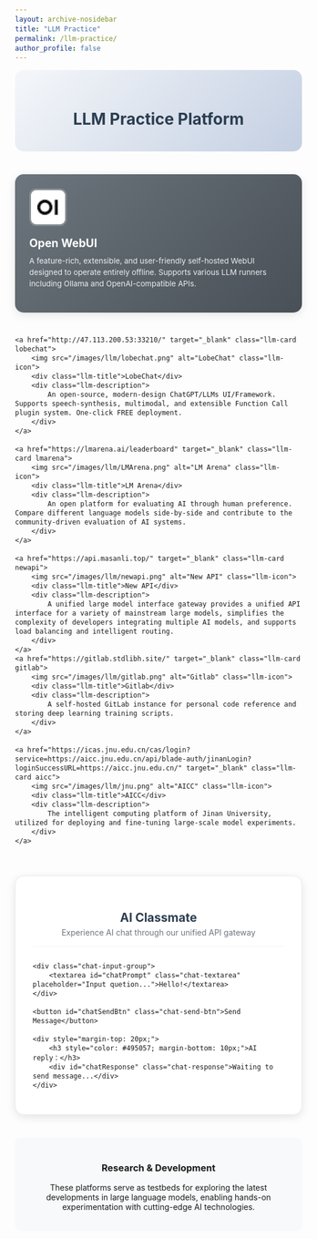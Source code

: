 ```yaml
---
layout: archive-nosidebar
title: "LLM Practice"
permalink: /llm-practice/
author_profile: false
---
```


<style>
.llm-container {
    display: grid;
    grid-template-columns: repeat(auto-fit, minmax(350px, 1fr));
    gap: 25px;
    margin: 30px 0;
}

.llm-card {
    background: linear-gradient(135deg, #667eea 0%, #764ba2 100%);
    border-radius: 15px;
    padding: 25px;
    color: white;
    text-decoration: none;
    transition: all 0.3s ease;
    box-shadow: 0 4px 15px rgba(0,0,0,0.1);
    position: relative;
    overflow: hidden;
}

.llm-card::before {
    content: '';
    position: absolute;
    top: 0;
    left: 0;
    right: 0;
    bottom: 0;
    background: rgba(255,255,255,0.1);
    opacity: 0;
    transition: opacity 0.3s ease;
}

.llm-card:hover {
    transform: translateY(-5px);
    box-shadow: 0 8px 25px rgba(0,0,0,0.2);
    text-decoration: none;
    color: white;
}

.llm-card:hover::before {
    opacity: 1;
}

.llm-icon {
    width: 60px;
    height: 60px;
    border-radius: 12px;
    margin-bottom: 15px;
    border: 3px solid rgba(255,255,255,0.2);
}

.llm-title {
    font-size: 1.4em;
    font-weight: bold;
    margin-bottom: 10px;
    color: white;
}

.llm-description {
    font-size: 0.95em;
    line-height: 1.5;
    margin-bottom: 15px;
    opacity: 0.9;
}

.llm-url {
    font-size: 0.85em;
    opacity: 0.8;
    font-family: monospace;
    background: rgba(255,255,255,0.1);
    padding: 5px 10px;
    border-radius: 5px;
    display: inline-block;
}

.openwebui {
    background: linear-gradient(135deg, #6c757d 0%, #495057 100%);
}

.lobechat {
    background: linear-gradient(135deg, #6c757d 0%, #495057 100%);
}

.lmarena {
    background: linear-gradient(135deg, #6c757d 0%, #495057 100%);
}

.newapi {
    background: linear-gradient(135deg, #6c757d 0%, #495057 100%);
}
.gitlab {
    background: linear-gradient(135deg, #6c757d 0%, #495057 100%);
}

.aicc {
    background: linear-gradient(135deg, #6c757d 0%, #495057 100%);
}

.page-header {
    text-align: center;
    margin-bottom: 40px;
    padding: 30px 0;
    background: linear-gradient(135deg, #f5f7fa 0%, #c3cfe2 100%);
    border-radius: 15px;
}

.page-header h1 {
    color: #2c3e50;
    margin-bottom: 10px;
}

.page-header p {
    color: #7f8c8d;
    font-size: 1.1em;
}

.chat-container {
    background: #ffffff;
    border-radius: 15px;
    padding: 30px;
    margin: 40px 0;
    box-shadow: 0 4px 15px rgba(0,0,0,0.1);
    border: 1px solid #e9ecef;
}

.chat-header {
    text-align: center;
    margin-bottom: 25px;
    padding-bottom: 15px;
    border-bottom: 2px solid #f8f9fa;
}

.chat-header h2 {
    color: #2c3e50;
    margin-bottom: 5px;
    font-size: 1.5em;
}

.chat-header p {
    color: #6c757d;
    margin: 0;
}

.chat-input-group {
    margin-bottom: 20px;
}

.chat-textarea {
    width: 100%;
    min-height: 120px;
    padding: 15px;
    border: 2px solid #e9ecef;
    border-radius: 10px;
    font-size: 14px;
    font-family: -apple-system, BlinkMacSystemFont, 'Segoe UI', Roboto, sans-serif;
    resize: vertical;
    transition: border-color 0.3s ease;
    box-sizing: border-box;
}

.chat-textarea:focus {
    outline: none;
    border-color: #495057;
    box-shadow: 0 0 0 3px rgba(73, 80, 87, 0.1);
}

.chat-send-btn {
    background: linear-gradient(135deg, #6c757d 0%, #495057 100%);
    color: white;
    border: none;
    padding: 12px 30px;
    border-radius: 8px;
    font-size: 14px;
    font-weight: 600;
    cursor: pointer;
    transition: all 0.3s ease;
    display: block;
    margin: 0 auto;
}

.chat-send-btn:hover {
    transform: translateY(-2px);
    box-shadow: 0 4px 12px rgba(73, 80, 87, 0.3);
}

.chat-send-btn:disabled {
    background: #adb5bd;
    cursor: not-allowed;
    transform: none;
    box-shadow: none;
}

.chat-response {
    background: #f8f9fa;
    border: 1px solid #e9ecef;
    border-radius: 10px;
    padding: 20px;
    min-height: 100px;
    font-family: -apple-system, BlinkMacSystemFont, 'Segoe UI', Roboto, sans-serif;
    font-size: 14px;
    line-height: 1.6;
    color: #495057;
    white-space: pre-wrap;
    word-wrap: break-word;
}

.chat-response.loading {
    background: linear-gradient(90deg, #f8f9fa 25%, #e9ecef 50%, #f8f9fa 75%);
    background-size: 200% 100%;
    animation: loading 1.5s infinite;
}

@keyframes loading {
    0% { background-position: 200% 0; }
    100% { background-position: -200% 0; }
}

.chat-response.error {
    background: #f8d7da;
    border-color: #f5c6cb;
    color: #721c24;
}
</style>

<div class="page-header">
    <h1>LLM Practice Platform</h1>

</div>



<div class="llm-container">
    <a href="http://47.113.200.53:33005/" target="_blank" class="llm-card openwebui">
        <img src="/images/llm/openwebui.png" alt="Open WebUI" class="llm-icon">
        <div class="llm-title">Open WebUI</div>
        <div class="llm-description">
            A feature-rich, extensible, and user-friendly self-hosted WebUI designed to operate entirely offline. Supports various LLM runners including Ollama and OpenAI-compatible APIs.
        </div>
    </a>

    <a href="http://47.113.200.53:33210/" target="_blank" class="llm-card lobechat">
        <img src="/images/llm/lobechat.png" alt="LobeChat" class="llm-icon">
        <div class="llm-title">LobeChat</div>
        <div class="llm-description">
            An open-source, modern-design ChatGPT/LLMs UI/Framework. Supports speech-synthesis, multimodal, and extensible Function Call plugin system. One-click FREE deployment.
        </div>
    </a>

    <a href="https://lmarena.ai/leaderboard" target="_blank" class="llm-card lmarena">
        <img src="/images/llm/LMArena.png" alt="LM Arena" class="llm-icon">
        <div class="llm-title">LM Arena</div>
        <div class="llm-description">
            An open platform for evaluating AI through human preference. Compare different language models side-by-side and contribute to the community-driven evaluation of AI systems.
        </div>
    </a>

    <a href="https://api.masanli.top/" target="_blank" class="llm-card newapi">
        <img src="/images/llm/newapi.png" alt="New API" class="llm-icon">
        <div class="llm-title">New API</div>
        <div class="llm-description">
            A unified large model interface gateway provides a unified API interface for a variety of mainstream large models, simplifies the complexity of developers integrating multiple AI models, and supports load balancing and intelligent routing.
        </div>
    </a>
    <a href="https://gitlab.stdlibh.site/" target="_blank" class="llm-card gitlab">
        <img src="/images/llm/gitlab.png" alt="Gitlab" class="llm-icon">
        <div class="llm-title">Gitlab</div>
        <div class="llm-description">
            A self-hosted GitLab instance for personal code reference and storing deep learning training scripts.
        </div>
    </a>

    <a href="https://icas.jnu.edu.cn/cas/login?service=https://aicc.jnu.edu.cn/api/blade-auth/jinanLogin?loginSuccessURL=https://aicc.jnu.edu.cn/" target="_blank" class="llm-card aicc">
        <img src="/images/llm/jnu.png" alt="AICC" class="llm-icon">
        <div class="llm-title">AICC</div>
        <div class="llm-description">
            The intelligent computing platform of Jinan University, utilized for deploying and fine-tuning large-scale model experiments.
        </div>
    </a>
</div>

<!-- AI Chat Interface -->
<div class="chat-container">
    <div class="chat-header">
        <h2>AI Classmate</h2>
        <p>Experience AI chat through our unified API gateway</p>
    </div>
    
    <div class="chat-input-group">
        <textarea id="chatPrompt" class="chat-textarea" placeholder="Input quetion...">Hello!</textarea>
    </div>
    
    <button id="chatSendBtn" class="chat-send-btn">Send Message</button>
    
    <div style="margin-top: 20px;">
        <h3 style="color: #495057; margin-bottom: 10px;">AI reply：</h3>
        <div id="chatResponse" class="chat-response">Waiting to send message...</div>
    </div>
    
    
    
</div>

<!-- 引用外部JavaScript文件以符合GitHub Pages CSP政策 -->
<script src="{{ base_path }}/assets/js/llm-practice.js"></script>

<div style="text-align: center; margin-top: 40px; padding: 20px; background-color: #f8f9fa; border-radius: 10px;">
    <h3>Research & Development</h3>
    <p>These platforms serve as testbeds for exploring the latest developments in large language models, enabling hands-on experimentation with cutting-edge AI technologies.</p>
</div>
